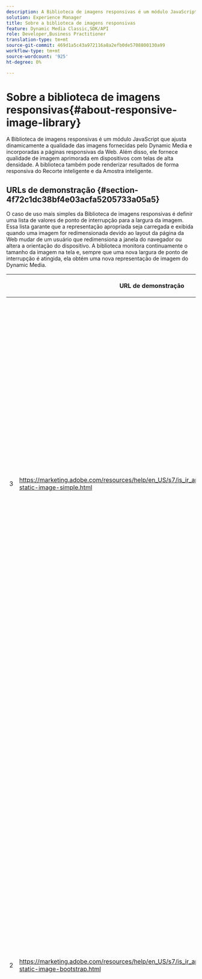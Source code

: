 ```yaml
---
description: A Biblioteca de imagens responsivas é um módulo JavaScript que ajusta dinamicamente a qualidade das imagens fornecidas pelo Dynamic Media e incorporadas a páginas responsivas da Web. Além disso, ele fornece qualidade de imagem aprimorada em dispositivos com telas de alta densidade. A biblioteca também pode renderizar resultados de forma responsiva do Recorte inteligente e da Amostra inteligente.
solution: Experience Manager
title: Sobre a biblioteca de imagens responsivas
feature: Dynamic Media Classic,SDK/API
role: Developer,Business Practitioner
translation-type: tm+mt
source-git-commit: 469d1a5c43a972116a8a2efb0de5708800130a99
workflow-type: tm+mt
source-wordcount: '925'
ht-degree: 0%

---
```



# Sobre a biblioteca de imagens responsivas{#about-responsive-image-library}

A Biblioteca de imagens responsivas é um módulo JavaScript que ajusta dinamicamente a qualidade das imagens fornecidas pelo Dynamic Media e incorporadas a páginas responsivas da Web. Além disso, ele fornece qualidade de imagem aprimorada em dispositivos com telas de alta densidade. A biblioteca também pode renderizar resultados de forma responsiva do Recorte inteligente e da Amostra inteligente.

## URLs de demonstração {#section-4f72c1dc38bf4e03acfa5205733a05a5}

O caso de uso mais simples da Biblioteca de imagens responsivas é definir uma lista de valores de ponto de interrupção para a largura da imagem. Essa lista garante que a representação apropriada seja carregada e exibida quando uma imagem for redimensionada devido ao layout da página da Web mudar de um usuário que redimensiona a janela do navegador ou altera a orientação do dispositivo. A biblioteca monitora continuamente o tamanho da imagem na tela e, sempre que uma nova largura de ponto de interrupção é atingida, ela obtém uma nova representação de imagem do Dynamic Media.

<table id="table_3D3D3991B802461A888E1093C1217D26"> 
 <thead> 
  <tr> 
   <th colname="col01" class="entry"> </th> 
   <th colname="col1" class="entry"> <p>URL de demonstração </p> </th> 
   <th colname="col2" class="entry"> <p>Descrição </p> </th> 
  </tr> 
 </thead>
 <tbody> 
  <tr> 
   <td colname="col01"> <p>3 </p> </td> 
   <td colname="col1"> <p> <a href="https://marketing.adobe.com/resources/help/en_US/s7/is_ir_api/is_api/samples/responsive-static-image-simple.html" scope="external" format="https"> https://marketing.adobe.com/resources/help/en_US/s7/is_ir_api/is_api/samples/responsive-static-image-simple.html  </a> </p> <p> 
     <!-- http://sasha.s7qa.com/jira-bugs/S7-7729/responsive-static-image-simple.htm--> </p> </td> 
   <td colname="col2"> <p>A seguir, um exemplo simples em que a imagem responsiva está em um contêiner que utiliza 50% da largura da página da Web. Toda vez que a janela do navegador é redimensionada, a largura do contêiner muda. Quando a largura da imagem atinge um dos pontos de interrupção configurados, que são definidos em 200, 400, 600 e 800 pixels para fins ilustrativos, uma nova renderização é baixada e exibida. O objetivo é evitar o carregamento de imagens grandes desnecessárias e economizar largura de banda da rede. </p> <p>Clique no URL para abrir a página da Web, redimensionar a janela do navegador e monitorar o tráfego da rede. </p> </td> 
  </tr> 
  <tr> 
   <td colname="col01"> <p>2 </p> </td> 
   <td colname="col1"> <p> <a href="https://marketing.adobe.com/resources/help/en_US/s7/is_ir_api/is_api/samples/responsive-static-image-bootstrap.html" format="https" scope="external"> https://marketing.adobe.com/resources/help/en_US/s7/is_ir_api/is_api/samples/responsive-static-image-bootstrap.html  </a> </p> <p> 
     <!-- http://sasha.s7qa.com/jira-bugs/S7-7729/responsive-static-image-bootstrap.htm--> </p> </td> 
   <td colname="col2"> <p>O exemplo de Bootstrap a seguir ilustra o mesmo caso de uso em uma página da Web. De acordo com o CSS do Bootstrap, a célula de layout à qual a imagem responsiva é adicionada pode ter uma das seguintes larguras: 360, 720 e 940 pixels. Esses são os valores exatos que são passados como pontos de interrupção para a Biblioteca de imagens responsivas. Dessa forma, a Dynamic Media garante que a largura de banda da rede do cliente seja usada de forma eficaz. Além disso, garante que a imagem seja exibida no tamanho exato necessário, dado o layout atual da página da Web, sem que nenhum artefato visual dimensione o navegador do lado do cliente. </p> <p>Clique no URL para abrir a página da Web, redimensione a janela do navegador para acessar pontos de interrupção de layout diferentes e monitorar o tráfego da rede. </p> <p>Os casos de uso mais avançados incluem a associação de diferentes Predefinições de imagem ou comandos de Exibição de imagem, ou ambos, com valores de ponto de interrupção diferentes. </p> </td> 
  </tr> 
  <tr> 
   <td colname="col01"> <p>3 </p> </td> 
   <td colname="col1"> <p> <a href="https://marketing.adobe.com/resources/help/en_US/s7/is_ir_api/is_api/samples/image-presets.html" format="https" scope="external"> https://marketing.adobe.com/resources/help/en_US/s7/is_ir_api/is_api/samples/image-presets.html  </a> </p> <p> 
     <!--http://sasha.s7qa.com/jira-bugs/S7-7729/image-presets.html--> </p> </td> 
   <td colname="col2"> <p>Neste próximo exemplo, são usadas Predefinições de imagem de diferentes tamanhos de ponto de interrupção. Para um pequeno ponto de interrupção, uma predefinição de baixa qualidade é aplicada, o que força o Serviço de imagem a retornar a imagem GIF compactada apenas para seis cores. Um ponto de interrupção médio está usando uma Predefinição de imagem configurada para JPEG com alta compactação. O maior ponto de interrupção está associado a uma Predefinição de imagem de alta qualidade usando PNG sem perdas. Esse método garante que imagens de alta qualidade sejam fornecidas a esses dispositivos, com base no pressuposto de que os dispositivos com telas maiores têm maior largura de banda e poder de processamento. </p> <p>Clique no URL para abrir a página da Web, redimensione a janela do navegador da Web de maior para menor e observe como a qualidade da imagem degrada. </p> </td> 
  </tr> 
  <tr> 
   <td colname="col01"> <p>4 </p> </td> 
   <td colname="col1"> <p> <a href="https://marketing.adobe.com/resources/help/en_US/s7/is_ir_api/is_api/samples/crops.html" format="https" scope="external"> https://marketing.adobe.com/resources/help/en_US/s7/is_ir_api/is_api/samples/crops.html  </a> </p> <p> 
     <!--http://sasha.s7qa.com/jira-bugs/S7-7729/crops.html--> </p> </td> 
   <td colname="col2"> <p>Além das Predefinições de imagem, é possível associar comandos específicos do Image Serving a pontos de interrupção. O exemplo a seguir mostra como é possível cortar gradualmente a imagem do banner para a região de interesse, à medida que o tamanho da imagem na tela se torna menor. Aqui, o maior ponto de interrupção não tem nenhum comando Image Serving, então a imagem do banner é totalmente visível. No ponto de interrupção médio aplica recorte moderado, tornando visível somente o cursor com texto "Em execução". Em um ponto de interrupção pequeno, mais corte é aplicado para que somente o produto seja exibido. </p> <p>Clique no URL para abrir a página da Web e redimensionar a janela do navegador. Observe como a imagem se recorta gradualmente à medida que você vai de um tamanho maior para um menor. </p> </td> 
  </tr> 
  <tr> 
   <td colname="col01"> <p>5 </p> </td> 
   <td colname="col1"> <p> <a href="https://marketing.adobe.com/resources/help/en_US/s7/is_ir_api/is_api/samples/template.html" format="https" scope="external"> https://marketing.adobe.com/resources/help/en_US/s7/is_ir_api/is_api/samples/template.html  </a> </p> <p> 
     <!--http://sasha.s7qa.com/jira-bugs/S7-7729/template.html--> </p> </td> 
   <td colname="col2"> <p>Também é possível usar comandos de Exibição de imagem com Modelos de Exibição de imagem para controlar determinados parâmetros de modelo com base no tamanho da imagem. Neste próximo exemplo, um Modelo de disponibilização de imagens é usado em que o tamanho da fonte da sobreposição de texto é parametrizado usando o parâmetro <span class="codeph"> $fontsize </span>. A imagem responsiva é configurada para usar um tamanho de fonte maior para tamanhos de imagem menores, para garantir que o texto sempre permaneça legível: </p> </td> 
  </tr> 
 </tbody> 
</table>

## Requisitos do sistema {#section-35ea9e9c79cc43d7bcefdc240340fba4}

**Hardware e software para servidor**

* Dynamic Media Image Serving 6.0.1 ou posterior.

**Requisitos mínimos do navegador do cliente**

* Microsoft® Windows® 7 ou posterior; Mac OS X 10.8 ou posterior.
* Firefox 23, Safari 6, Chrome 29, IE 9 ou posterior.
* iOS 6 ou posterior.
* Certificado no iPhone3GS ou posterior e no iPad2 ou posterior (somente navegadores nativos).
* Android OS 2.3 ou posterior.
* O Internet Explorer em dispositivos móveis não é compatível no momento.

